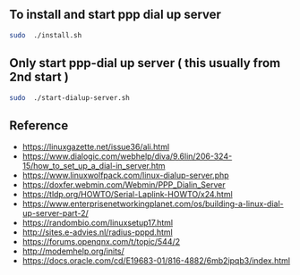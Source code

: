 ## To install and start ppp dial up server
```sh
sudo  ./install.sh   
```

## Only start ppp-dial up server ( this usually from 2nd start )

```sh
sudo  ./start-dialup-server.sh   
```

## Reference

* https://linuxgazette.net/issue36/ali.html
* https://www.dialogic.com/webhelp/diva/9.6lin/206-324-15/how_to_set_up_a_dial-in_server.htm
* https://www.linuxwolfpack.com/linux-dialup-server.php
* https://doxfer.webmin.com/Webmin/PPP_Dialin_Server
* https://tldp.org/HOWTO/Serial-Laplink-HOWTO/x24.html
* https://www.enterprisenetworkingplanet.com/os/building-a-linux-dial-up-server-part-2/
* https://randombio.com/linuxsetup17.html
* http://sites.e-advies.nl/radius-pppd.html
* https://forums.openqnx.com/t/topic/544/2
* http://modemhelp.org/inits/
* https://docs.oracle.com/cd/E19683-01/816-4882/6mb2ipqb3/index.html




